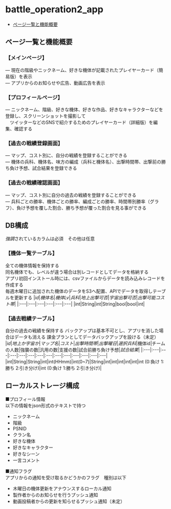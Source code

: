 # battle_operation2_app

* [ページ一覧と機能概要](##ページ一覧と機能概要)

## ページ一覧と機能概要
### 【メインページ】
― 現在の階級やニックネーム、好きな機体が記載されたプレイヤーカード（簡易版）を表示  
― アプリからのお知らせや広告、動画広告を表示  

### 【プロフィールページ】
― ニックネーム、階級、好きな機体、好きな作品、好きなキャラクターなどを登録し、スクリーンショットを撮影して  
　ツイッターなどのSNSで紹介するためのプレイヤーカード（詳細版）を編集、確認する

### 【過去の戦績登録画面】
― マップ、コスト別に、自分の戦績を登録することができる  
― 機体の兵科、機体名、味方の編成（兵科と機体名）、出撃時間帯、出撃前の勝ち負け予想、試合結果を登録できる

### 【過去の戦績確認画面】
― マップ、コスト別に自分の過去の戦績を登録することができる  
― 兵科ごとの勝率、機体ごとの勝率、編成ごとの勝率、時間帯別勝率（グラフ）、負け予想を覆した割合、勝ち予想が覆った割合を見る事ができる

## DB構成
*強調*されているカラムは必須　その他は任意
### 【機体一覧テーブル】
全ての機体情報を保持する  
同名機体でも、レベルが違う場合は別レコードとしてデータを格納する  
アプリ初回インストール時には、csvファイルからデータを読み込みレコードを作成する  
毎週木曜日に追加された機体のデータをS3へ配置、APIでデータを取得しテーブルを更新する
|*id*|*機体名*|*機体Lv*|*兵科*|*地上出撃可否*|*宇宙出撃可否*|*出撃可能コスト帯*|
|:---|:---|:---|:---|:---|:---|
|int|String|int|String|bool|bool|int|  

### 【過去戦績テーブル】
自分の過去の戦績を保持する
バックアップは基本不可とし、アプリを消した場合はデータも消える
課金プランとしてデータバックアップを設ける（未定）
|*id*|*地上か宇宙か*|*マップ名*|*コスト*|*出撃時間帯*|*出撃曜日*|*選択兵科*|機体id|チームの人数|強襲の数|汎用の数|支援の数|試合前勝ち負け予想|*試合結果*|
|:---|:---|:---|:---|:---|:---|:---|:---|:---|:---|:---|:---|:---|:---|
|int|String|String|int|int(HHmm)|int(0~7)|String|int|int|int|int|int|int  (0:負け  1:勝ち  2:引き分け)|int  (0:負け  1:勝ち  2:引き分け)|  

## ローカルストレージ構成
■プロフィール情報  
以下の情報をjson形式のテキストで持つ
- ニックネーム  
- 階級  
- PSNID  
- クラン名  
- 好きな機体  
- 好きなキャラクター  
- 好きなシーン
- 一言コメント

■通知フラグ  
アプリからの通知を受け取るかどうかのフラグ　種別は以下  
- 木曜日の機体更新をアナウンスするローカル通知  
- 製作者からのお知らせを行うプッシュ通知  
- 動画投稿者からの更新を知らせるプッシュ通知（未定）  


